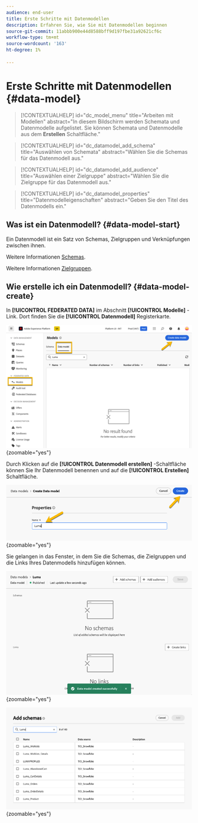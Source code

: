 ```yaml
---
audience: end-user
title: Erste Schritte mit Datenmodellen
description: Erfahren Sie, wie Sie mit Datenmodellen beginnen
source-git-commit: 11abbb900e44d8588bff9d197fbe31a92621cf6c
workflow-type: tm+mt
source-wordcount: '163'
ht-degree: 1%

---
```


# Erste Schritte mit Datenmodellen {#data-model}


>[!CONTEXTUALHELP]
>id="dc_model_menu"
>title="Arbeiten mit Modellen"
>abstract="In diesem Bildschirm werden Schemata und Datenmodelle aufgelistet. Sie können Schemata und Datenmodelle aus dem **Erstellen** Schaltfläche."

>[!CONTEXTUALHELP]
>id="dc_datamodel_add_schema"
>title="Auswählen von Schemata"
>abstract="Wählen Sie die Schemas für das Datenmodell aus."


>[!CONTEXTUALHELP]
>id="dc_datamodel_add_audience"
>title="Auswählen einer Zielgruppe"
>abstract="Wählen Sie die Zielgruppe für das Datenmodell aus."

>[!CONTEXTUALHELP]
>id="dc_datamodel_properties"
>title="Datenmodelleigenschaften"
>abstract="Geben Sie den Titel des Datenmodells ein."


## Was ist ein Datenmodell? {#data-model-start}

Ein Datenmodell ist ein Satz von Schemas, Zielgruppen und Verknüpfungen zwischen ihnen.

Weitere Informationen [Schemas](../customer/schemas.md).

Weitere Informationen [Zielgruppen](../customer/audiences.md).

## Wie erstelle ich ein Datenmodell? {#data-model-create}

In **[!UICONTROL FEDERATED DATA]** im Abschnitt **[!UICONTROL Modelle]** -Link. Dort finden Sie die **[!UICONTROL Datenmodell]** Registerkarte.

![](assets/datamodel_create.png){zoomable="yes"}

Durch Klicken auf die **[!UICONTROL Datenmodell erstellen]** -Schaltfläche können Sie Ihr Datenmodell benennen und auf die **[!UICONTROL Erstellen]** Schaltfläche.

![](assets/datamodel_name.png){zoomable="yes"}

Sie gelangen in das Fenster, in dem Sie die Schemas, die Zielgruppen und die Links Ihres Datenmodells hinzufügen können.

![](assets/datamodel_created.png){zoomable="yes"}

![](assets/datamodel_schemas.png){zoomable="yes"}

